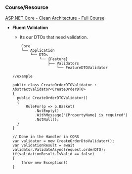 ### **Course/Resource**  
[ASP.NET Core - Clean Architecture - Full Course](https://www.youtube.com/watch?v=gGa7SLk1-0Q)

- **Fluent Validation**
  - Its our DTOs that need validation.
  ```
      Core
      └── Application
          └── DTOs
              └── {Feature}
                  ├── Validators
                      └── FeatureDTOValidator
  ```

  ```
  //example

  public class CreateOrderDTOValidator : AbstractValidator<CreateOrderDTO>
  {
    public CreateOrderDTOValidator()
    {
        RuleFor(p => p.Basket)
            .NotEmpty()
            .WithMessage("{PropertyName} is required")
            .NotNull();
    }
  }
  ```

    ```
    // Done in the Handler in CQRS
    var validator = mew CreateOrderDtoValidator();
    var validationResult = await validator.ValidateAsync(request.orderDTO);
    if(validationResult.IsValid == false)
    {
        throw new Exception()
    }
    ```